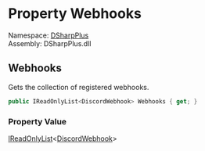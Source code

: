 # Property Webhooks

Namespace: [DSharpPlus](DSharpPlus.md)  
Assembly: DSharpPlus.dll

## <a id="DSharpPlus_DiscordWebhookClient_Webhooks"></a>Webhooks

Gets the collection of registered webhooks.

```csharp
public IReadOnlyList<DiscordWebhook> Webhooks { get; }
```

### Property Value

[IReadOnlyList](https://learn.microsoft.com/dotnet/api/system.collections.generic.ireadonlylist\-1)<[DiscordWebhook](DSharpPlus.Entities.DiscordWebhook.md)\>

